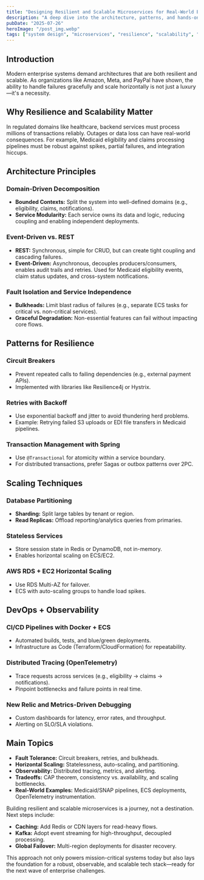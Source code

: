 ```yaml
---
title: "Designing Resilient and Scalable Microservices for Real-World Enterprise Systems"
description: "A deep dive into the architecture, patterns, and hands-on strategies for building robust, scalable microservices—connecting real-world experience with system design concepts critical for senior engineering interviews."
pubDate: "2025-07-26"
heroImage: "/post_img.webp"
tags: ["system design", "microservices", "resilience", "scalability", "AWS", "Spring Boot", "DevOps", "observability"]
---
```


## Introduction

Modern enterprise systems demand architectures that are both resilient and scalable. As organizations like Amazon, Meta, and PayPal have shown, the ability to handle failures gracefully and scale horizontally is not just a luxury—it's a necessity.

## Why Resilience and Scalability Matter

In regulated domains like healthcare, backend services must process millions of transactions reliably. Outages or data loss can have real-world consequences. For example, Medicaid eligibility and claims processing pipelines must be robust against spikes, partial failures, and integration hiccups.

## Architecture Principles

### Domain-Driven Decomposition
- **Bounded Contexts:** Split the system into well-defined domains (e.g., eligibility, claims, notifications).
- **Service Modularity:** Each service owns its data and logic, reducing coupling and enabling independent deployments.

### Event-Driven vs. REST
- **REST:** Synchronous, simple for CRUD, but can create tight coupling and cascading failures.
- **Event-Driven:** Asynchronous, decouples producers/consumers, enables audit trails and retries. Used for Medicaid eligibility events, claim status updates, and cross-system notifications.

### Fault Isolation and Service Independence
- **Bulkheads:** Limit blast radius of failures (e.g., separate ECS tasks for critical vs. non-critical services).
- **Graceful Degradation:** Non-essential features can fail without impacting core flows.

## Patterns for Resilience

### Circuit Breakers
- Prevent repeated calls to failing dependencies (e.g., external payment APIs).
- Implemented with libraries like Resilience4j or Hystrix.

### Retries with Backoff
- Use exponential backoff and jitter to avoid thundering herd problems.
- Example: Retrying failed S3 uploads or EDI file transfers in Medicaid pipelines.

### Transaction Management with Spring
- Use `@Transactional` for atomicity within a service boundary.
- For distributed transactions, prefer Sagas or outbox patterns over 2PC.

## Scaling Techniques

### Database Partitioning
- **Sharding:** Split large tables by tenant or region.
- **Read Replicas:** Offload reporting/analytics queries from primaries.

### Stateless Services
- Store session state in Redis or DynamoDB, not in-memory.
- Enables horizontal scaling on ECS/EC2.

### AWS RDS + EC2 Horizontal Scaling
- Use RDS Multi-AZ for failover.
- ECS with auto-scaling groups to handle load spikes.

## DevOps + Observability

### CI/CD Pipelines with Docker + ECS
- Automated builds, tests, and blue/green deployments.
- Infrastructure as Code (Terraform/CloudFormation) for repeatability.

### Distributed Tracing (OpenTelemetry)
- Trace requests across services (e.g., eligibility → claims → notifications).
- Pinpoint bottlenecks and failure points in real time.

### New Relic and Metrics-Driven Debugging
- Custom dashboards for latency, error rates, and throughput.
- Alerting on SLO/SLA violations.

## Main Topics

- **Fault Tolerance:** Circuit breakers, retries, and bulkheads.
- **Horizontal Scaling:** Statelessness, auto-scaling, and partitioning.
- **Observability:** Distributed tracing, metrics, and alerting.
- **Tradeoffs:** CAP theorem, consistency vs. availability, and scaling bottlenecks.
- **Real-World Examples:** Medicaid/SNAP pipelines, ECS deployments, OpenTelemetry instrumentation.

Building resilient and scalable microservices is a journey, not a destination. Next steps include:
- **Caching:** Add Redis or CDN layers for read-heavy flows.
- **Kafka:** Adopt event streaming for high-throughput, decoupled processing.
- **Global Failover:** Multi-region deployments for disaster recovery.

This approach not only powers mission-critical systems today but also lays the foundation for a robust, observable, and scalable tech stack—ready for the next wave of enterprise challenges. 